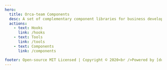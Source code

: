 ```yaml
---
hero:
  title: Orca-team Components
  desc: A set of complementary component libraries for business development
  actions:
    - text: Hooks
      link: /hooks
    - text: Tools
      link: /tools
    - text: Components
      link: /components

footer: Open-source MIT Licensed | Copyright © 2020<br />Powered by [dumi](https://d.umijs.org)
---
```

